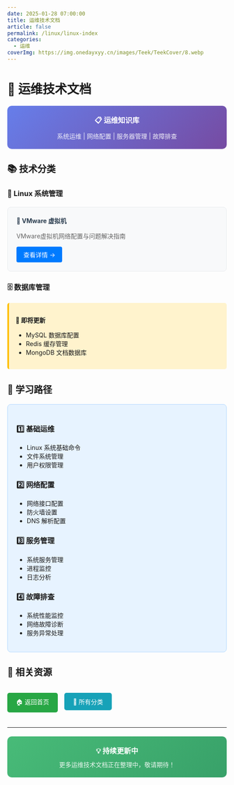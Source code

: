 ```yaml
---
date: 2025-01-28 07:00:00
title: 运维技术文档
article: false
permalink: /linux/linux-index
categories:
  - 运维
coverImg: https://img.onedayxyy.cn/images/Teek/TeekCover/8.webp
---
```


# 🔧 运维技术文档

<div style="
  background: linear-gradient(135deg, #667eea 0%, #764ba2 100%);
  color: white;
  padding: 20px;
  border-radius: 10px;
  margin: 20px 0;
  text-align: center;
">
  <h3 style="margin: 0; color: white;">📋 运维知识库</h3>
  <p style="margin: 10px 0 0 0; opacity: 0.9;">
    系统运维 | 网络配置 | 服务器管理 | 故障排查
  </p>
</div>

## 📚 技术分类

### 🐧 Linux 系统管理

<div style="
  display: grid;
  grid-template-columns: repeat(auto-fit, minmax(300px, 1fr));
  gap: 20px;
  margin: 20px 0;
">

<div style="
  background: #f8f9fa;
  border: 1px solid #e9ecef;
  border-radius: 8px;
  padding: 20px;
  transition: all 0.3s ease;
" onmouseover="this.style.transform='translateY(-2px)'; this.style.boxShadow='0 4px 12px rgba(0,0,0,0.1)'" 
   onmouseout="this.style.transform='translateY(0)'; this.style.boxShadow='none'">

<h4 style="margin: 0 0 15px 0; color: #2c3e50;">🔧 VMware 虚拟机</h4>
<p style="margin: 0 0 15px 0; color: #666; font-size: 14px;">
  VMware虚拟机网络配置与问题解决指南
</p>
<a href="/linux/n29zs" style="
  display: inline-block;
  padding: 8px 16px;
  background: #007bff;
  color: white;
  text-decoration: none;
  border-radius: 4px;
  font-size: 14px;
  transition: background 0.3s ease;
" onmouseover="this.style.background='#0056b3'" 
   onmouseout="this.style.background='#007bff'">
  查看详情 →
</a>

</div>

</div>

### 🗄️ 数据库管理

<div style="
  background: #fff3cd;
  border-left: 4px solid #ffc107;
  padding: 15px;
  margin: 20px 0;
  border-radius: 5px;
">

**📝 即将更新**
- MySQL 数据库配置
- Redis 缓存管理
- MongoDB 文档数据库

</div>

## 🎯 学习路径

<div style="
  background: #e7f3ff;
  border: 1px solid #b3d9ff;
  padding: 20px;
  margin: 20px 0;
  border-radius: 8px;
">

### 1️⃣ 基础运维
- Linux 系统基础命令
- 文件系统管理
- 用户权限管理

### 2️⃣ 网络配置
- 网络接口配置
- 防火墙设置
- DNS 解析配置

### 3️⃣ 服务管理
- 系统服务管理
- 进程监控
- 日志分析

### 4️⃣ 故障排查
- 系统性能监控
- 网络故障诊断
- 服务异常处理

</div>

## 📖 相关资源

<div style="
  display: flex;
  gap: 15px;
  flex-wrap: wrap;
  margin: 20px 0;
">

<a href="/" style="
  display: inline-block;
  padding: 10px 20px;
  background: #28a745;
  color: white;
  text-decoration: none;
  border-radius: 5px;
  font-size: 14px;
  transition: all 0.3s ease;
" onmouseover="this.style.background='#218838'; this.style.transform='translateY(-1px)'" 
   onmouseout="this.style.background='#28a745'; this.style.transform='translateY(0)'">
  🏠 返回首页
</a>

<a href="/categories" style="
  display: inline-block;
  padding: 10px 20px;
  background: #17a2b8;
  color: white;
  text-decoration: none;
  border-radius: 5px;
  font-size: 14px;
  transition: all 0.3s ease;
" onmouseover="this.style.background='#138496'; this.style.transform='translateY(-1px)'" 
   onmouseout="this.style.background='#17a2b8'; this.style.transform='translateY(0)'">
  📂 所有分类
</a>

</div>

---

<div style="
  background: linear-gradient(135deg, #48bb78 0%, #38a169 100%);
  color: white;
  padding: 20px;
  border-radius: 10px;
  margin: 20px 0;
  text-align: center;
">
  <h3 style="margin: 0; color: white;">💡 持续更新中</h3>
  <p style="margin: 10px 0 0 0; opacity: 0.9;">
    更多运维技术文档正在整理中，敬请期待！
  </p>
</div>
